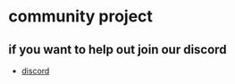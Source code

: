 # community project

## if you want to help out join our discord 
- [discord](https://discord.fnbubbles420.org)
